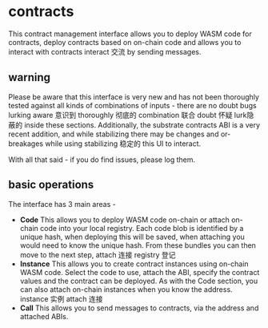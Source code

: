 # contracts

This contract management interface allows you to deploy WASM code for contracts, deploy contracts based on on-chain code and allows you to interact with contracts 
interact 交流
by sending messages.

## warning

Please be aware that this interface is very new and has not been thoroughly tested against all kinds of combinations of inputs - there are no doubt bugs lurking 
aware 意识到  thoroughly 彻底的 combination 联合 doubt 怀疑 lurk隐蔽的 
inside these sections. Additionally, the substrate contracts ABI is a very recent addition, and while stabilizing there may be changes and or-breakages while using 
stabilizing 稳定的 
this UI to interact.

With all that said - if you do find issues, please log them.

## basic operations

The interface has 3 main areas -

- **Code** This allows you to deploy WASM code on-chain or attach on-chain code into your local registry. Each code blob is identified by a unique hash, when deploying this will be saved, when attaching you would need to know the unique hash. From these bundles you can then move to the next step,
attach 连接 registry 登记 
- **Instance** This allows you to create contract instances using on-chain WASM code. Select the code to use, attach the ABI, specify the contract values and the contract can be deployed. As with the Code section, you can also attach on-chain instances when you know the address.
instance 实例 attach 连接
- **Call** This allows you to send messages to contracts, via the address and attached ABIs.
